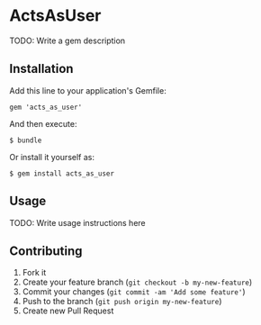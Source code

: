 # ActsAsUser

TODO: Write a gem description

## Installation

Add this line to your application's Gemfile:

    gem 'acts_as_user'

And then execute:

    $ bundle

Or install it yourself as:

    $ gem install acts_as_user

## Usage

TODO: Write usage instructions here

## Contributing

1. Fork it
2. Create your feature branch (`git checkout -b my-new-feature`)
3. Commit your changes (`git commit -am 'Add some feature'`)
4. Push to the branch (`git push origin my-new-feature`)
5. Create new Pull Request
